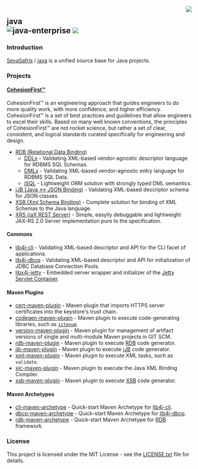 <img src="https://www.cohesionfirst.org/logo.png" align="right">

## java<br>![java-enterprise][java-enterprise] <a href="https://www.cohesionfirst.org/"><img src="https://img.shields.io/badge/CohesionFirst%E2%84%A2--blue.svg"></a>

### Introduction

[SevaSafris][SevaSafris] / [java][java] is a unified source base for Java projects.

### Projects

#### [CohesionFirst™](https://www.cohesionfirst.org/)

CohesionFirst™ is an engineering approach that guides engineers to do more quality work, with more confidence, and higher efficiency. CohesionFirst™ is a set of best practices and guidelines that allow engineers to excel their skills. Based on many well known conventions, the principles of CohesionFirst™ are not rocket science, but rather a set of clear, consistent, and logical standards curated specifically for engineering and design.

* [RDB (Relational Data Binding)][rdb]
  * [DDLx][rdb-ddlx] - Validating XML-based vendor-agnostic descriptor language for RDBMS SQL Schemas.
  * [DMLx][rdb-dmlx] - Validating XML-based vendor-agnostic entry language for RDBMS SQL Data.
  * [jSQL][rdb-jsql] - Lightweight ORM solution with strongly typed DML semantics.
* [jJB (Java <-> JSON Binding)][jjb] - Validating XML-based descriptor schema for JSON classes.
* [XSB (Xml Schema Binding)][xsb] - Complete solution for binding of XML Schemas to the Java language.
* [XRS (jaX REST Server)][xrs] - Simple, easyily debuggable and lightweight JAX-RS 2.0 Server implementation pure to the specification.

#### **Commons**

* [lib4j-cli][lib4j-cli] - Validating XML-based descriptor and API for the CLI facet of applications.
* [lib4j-dbcp][lib4j-dbcp] - Validating XML-based descriptor and API for initialization of JDBC Database Connection Pools.
* [libx4j-jetty][libx4j-jetty] - Embedded server wrapper and initializer of the [Jetty Servlet Container][jetty].

#### **Maven Plugins**

* [cert-maven-plugin][cert-maven-plugin] - Maven plugin that imports HTTPS server certificates into the keystore's trust chain.
* [codegen-maven-plugin][codegen-maven-plugin] - Maven plugin to execute code-generating libraries, such as [`istenum`][ISTEnumGenerator.java].
* [version-maven-plugin][version-maven-plugin] - Maven plugin for management of artifact versions of single and multi-module Maven projects in GIT SCM.
* [rdb-maven-plugin][rdb-maven-plugin] - Maven plugin to execute [RDB][rdb] code generator.
* [jjb-maven-plugin][jjb-maven-plugin] - Maven plugin to execute [jJB][jjb] code generator.
* [xml-maven-plugin][xml-maven-plugin] - Maven plugin to execute XML tasks, such as `validate`.
* [xjc-maven-plugin][xjc-maven-plugin] - Maven plugin to execute the Java XML Binding Compiler.
* [xsb-maven-plugin][xsb-maven-plugin] - Maven plugin to execute [XSB][xsb] code generator.

#### **Maven Archetypes**

* [cli-maven-archetype][cli-maven-archetype] - Quick-start Maven Archetype for [lib4j-cli][lib4j-cli].
* [dbcp-maven-archetype][dbcp-maven-archetype] - Quick-start Maven Archetype for [lib4j-dbcp][lib4j-dbcp].
* [rdb-maven-archetype][rdb-maven-archetype] - Quick-start Maven Archetype for [RDB][rdb] framework.

### License

This project is licensed under the MIT License - see the [LICENSE.txt](LICENSE.txt) file for details.

[cert-maven-plugin]: https://github.com/lib4j/cert-maven-plugin
[cli-maven-archetype]: https://github.com/lib4j/cli-maven--archetype
[codegen-maven-plugin]: https://github.com/lib4j/codegen-maven-plugin
[dbcp-maven-archetype]: https://github.com/lib4j/dbcp-maven-archetype
[ISTEnumGenerator.java]: https://github.com/SevaSafris/java/blob/master/algo/src/main/java/org/lib4j/search/ISTEnumGenerator.java
[java-enterprise]: https://img.shields.io/badge/java-enterprise-blue.svg
[java]: https://github.com/SevaSafris/java
[jetty]: http://www.eclipse.org/jetty/
[jjb-maven-plugin]: https://github.com/libx4j/jjb-maven-plugin
[jjb]: https://github.com/libx4j/jjb
[libx4j-jetty]: https://github.com/libx4j/jetty
[lib4j-cli]: https://github.com/lib4j/cli
[lib4j-dbcp]: https://github.com/lib4j/dbcp
[rdb-ddlx]: https://github.com/libx4j/rdb/blob/master/ddlx
[rdb-dmlx]: https://github.com/libx4j/rdb/blob/master/dmlx
[rdb-jsql]: https://github.com/libx4j/rdb/blob/master/jsql
[rdb-maven-archetype]: https://github.com/libx4j/rdb-maven-archetype
[rdb-maven-plugin]: https://github.com/libx4j/rdb-maven-plugin
[rdb]: https://github.com/libx4j/rdb
[SevaSafris]: https://github.com/SevaSafris
[version-maven-plugin]: https://github.com/lib4j/version-maven-plugin
[xml-maven-plugin]: https://github.com/lib4j/xml-maven-plugin
[xjc-maven-plugin]: https://github.com/lib4j/xjc-maven-plugin
[xrs]: https://github.com/libx4j/xrs
[xsb-maven-plugin]: https://github.com/libx4j/xsb-maven-plugin
[xsb]: https://github.com/libx4j/xsb
